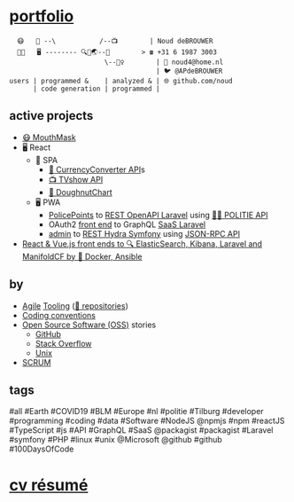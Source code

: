 # [portfolio](http://github.com/noud/portfolio#portfolio)
```
  😷   📱 --\           /--📺        | Noud deBROUWER
  👨‍💻   🖥️ -------- 🔍🐧🌏--💱        > ☎️ +31 6 1987 3003
                        \--👮‍♀️        | 📧 noud4@home.nl
                                     | 🐦 @APdeBROUWER
users | programmed &    | analyzed & | 🌐 github.com/noud
      | code generation | programmed | 
```
## active projects
- [😷 MouthMask](http://github.com/noud/mouth-mask)
- 🖥️ React
    - 📱 SPA
        - [💱 CurrencyConverter API](http://github.com/noud/CurrencyConverter-SaaS)s
        - [📺 TVshow API](http://github.com/noud/cra-tv-show)
        - [🍩 DoughnutChart](http://github.com/noud/cra-chartjs)
    - 🖥️ PWA
        - [PolicePoints](http://github.com/noud/react-redux-openapi-politie) to [REST OpenAPI Laravel](http://github.com/noud/laravel-api-platform) using [👮‍♀️ POLITIE API](http://github.com/noud/politie-open-data-api)
        - OAuth2 [front end](http://github.com/noud/frontend) to GraphQL [SaaS Laravel](http://github.com/noud/saas)
        - [admin](http://github.com/noud/react-admin-rest-openapi-gripp) to [REST Hydra Symfony](http://github.com/noud/gripp_symfony) using [JSON-RPC API](http://github.com/noud/gripp_api)
- [React & Vue.js front ends to 🔍 ElasticSearch, Kibana, Laravel and ManifoldCF by 🐧 Docker, Ansible](http://github.com/noud/elasticsearch-docker-ansible)
## by
- [Agile](http://wikipedia.org/wiki/Agile_tooling) [Tooling](http://github.com/noud/portfolio/blob/master/README_Tooling.md) ([📁 repositories](http://github.com/noud?tab=repositories))
- [Coding conventions](http://github.com/noud/github-community-templates/blob/master/README-Coding-conventions.md)
- [Open Source Software (OSS)](http://opensource.org/) stories
    - [GitHub](http://github.com/noud?tab=overview&from=2012-06-01&to=2012-06-30)
    - [Stack Overflow](http://stackoverflow.com/story/noud)
    - [Unix](http://pkgsrc.se/bbmaint.php?maint=noud4@users.sourceforge.net)
- [SCRUM](http://github.com/noud?tab=projects)
## tags
#all #Earth #COVID19 #BLM #Europe #nl #politie #Tilburg #developer #programming #coding #data #Software #NodeJS @npmjs #npm #reactJS #TypeScript #js #API #GraphQL #SaaS @packagist #packagist #Laravel #symfony #PHP #linux #unix @Microsoft @github #github #100DaysOfCode
# [cv résumé](http://github.com/noud/resume#cv-resume)
